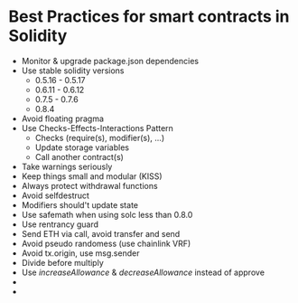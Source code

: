 # Best Practices for smart contracts in Solidity
- Monitor & upgrade package.json dependencies
- Use stable solidity versions 
    - 0.5.16 - 0.5.17 
    - 0.6.11 - 0.6.12 
    - 0.7.5 - 0.7.6 
    - 0.8.4
- Avoid floating pragma
- Use Checks-Effects-Interactions Pattern
    - Checks (require(s), modifier(s), ...)
    - Update storage variables
    - Call another contract(s)
- Take warnings seriously
- Keep things small and modular (KISS)
- Always protect withdrawal functions
- Avoid selfdestruct
- Modifiers should't update state
- Use safemath when using solc less than 0.8.0
- Use rentrancy guard
- Send ETH via call, avoid transfer and send
- Avoid pseudo randomess (use chainlink VRF)
- Avoid tx.origin, use msg.sender
- Divide before multiply
- Use *increaseAllowance* & *decreaseAllowance* instead of approve
-
- 

